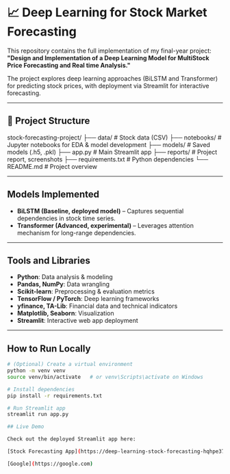 # 📈 Deep Learning for Stock Market Forecasting

This repository contains the full implementation of my final-year project:  
**"Design and Implementation of a Deep Learning Model for MultiStock Price Forecasting and Real time Analysis."**

The project explores deep learning approaches (BiLSTM and Transformer) for predicting stock prices, with deployment via Streamlit for interactive forecasting.

---
## 📁 Project Structure

stock-forecasting-project/
├── data/ # Stock data (CSV)
├── notebooks/ # Jupyter notebooks for EDA & model development
├── models/ # Saved models (.h5, .pkl)
├── app.py # Main Streamlit app
├── reports/ # Project report, screenshots
├── requirements.txt # Python dependencies
└── README.md # Project overview

---

## Models Implemented
- **BiLSTM (Baseline, deployed model)** – Captures sequential dependencies in stock time series.  
- **Transformer (Advanced, experimental)** – Leverages attention mechanism for long-range dependencies.  

---

## Tools and Libraries
- **Python**: Data analysis & modeling  
- **Pandas, NumPy**: Data wrangling  
- **Scikit-learn**: Preprocessing & evaluation metrics  
- **TensorFlow / PyTorch**: Deep learning frameworks  
- **yfinance, TA-Lib**: Financial data and technical indicators  
- **Matplotlib, Seaborn**: Visualization  
- **Streamlit**: Interactive web app deployment  

---

## How to Run Locally
```bash
# (Optional) Create a virtual environment
python -m venv venv
source venv/bin/activate   # or venv\Scripts\activate on Windows

# Install dependencies
pip install -r requirements.txt

# Run Streamlit app
streamlit run app.py

## Live Demo  

Check out the deployed Streamlit app here:

[Stock Forecasting App](https://deep-learning-stock-forecasting-hqhpe37os3krcvzjrm9tsa.streamlit.app/)

[Google](https://google.com)


